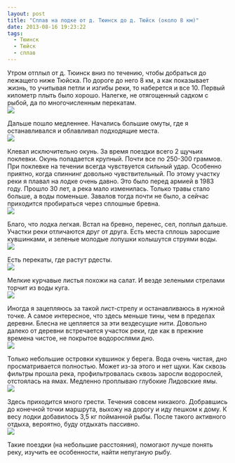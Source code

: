 ```yaml
---
layout: post
title: "Сплав на лодке от д. Тюинск до д. Тюйск (около 8 км)"
date: 2013-08-16 19:23:22
tags:
  - Тюинск
  - Тюйск
  - сплав
---
```

Утром отплыл от д. Тюинск вниз по течению, чтобы добраться до лежащего
ниже Тюйска. По дороге до него 8 км, а как показывает жизнь, то учитывая
петли и изгибы реки, то наберется и все 10. Первый километр плыть было
хорошо. Налегке, не отягощенный садком с рыбой, да по многочисленным
перекатам.   
![](http://fishingguru.ru/uploads/images/00/00/01/2013/08/16/692d76.jpg)

Дальше пошло медленнее. Начались большие омуты, где я останавливался и
облавливал подходящие места.   
![](http://fishingguru.ru/uploads/images/00/00/01/2013/08/16/a9eda1.jpg)

Клевал исключительно окунь. За время поездки всего 2 щучьих поклевки.
Окунь попадается крупный. Почти все по 250-300 граммов. При поклевке на
течении всегда чувствуется сильный удар. Особенно приятно, когда
спиннинг довольно чувствительный. По этому участку реки я плавал на
лодке очень давно. Это было перед армией в 1983 году. Прошло 30 лет, а
река мало изменилась. Только травы стало больше, а воды поменьше.
Завалов тогда почти не было, а сейчас приходится пробираться через
сплошные бревна.   
![](http://fishingguru.ru/uploads/images/00/00/01/2013/08/16/be4156.jpg)

Благо, что лодка легкая. Встал на бревно, перенес, сел, поплыл дальше.
Участки реки отличаются друг от друга. Есть места сплошь заросшие
кувшинками, и зеленые молодые лопушки колышутся струями воды.   
![](http://fishingguru.ru/uploads/images/00/00/01/2013/08/16/583d4c.jpg)

Есть перекаты, где растут рдесты.   
![](http://fishingguru.ru/uploads/images/00/00/01/2013/08/16/8eda44.jpg)

Мелкие курчавые листья похожи на салат. И везде зелеными стрелами торчит
из воды куга.   
![](http://fishingguru.ru/uploads/images/00/00/01/2013/08/16/08f18a.jpg)

Иногда я зацепляюсь за такой лист-стрелу и останавливаюсь в нужной
точке. А самое интересное, что здесь меньше тины, чем в пределах
деревни. Блесна не цепляется за эти вездесущие нити. Довольно далеко от
деревни встречается участок реки, где как в прежние времена чистое, не
покрытое водорослями дно.   
![](http://fishingguru.ru/uploads/images/00/00/01/2013/08/16/1ded8e.jpg)

Только небольшие островки кувшинок у берега. Вода очень чистая, дно
просматривается полностью. Может из-за этого и нет щуки. Как сквозь
фильтры прошла река, профильтровалась сквозь заросли водорослей,
отстоялась на ямах. Медленно проплываю глубокие Лидовские ямы.   
![](http://fishingguru.ru/uploads/images/00/00/01/2013/08/16/3fde89.jpg)

Здесь приходится много грести. Течения совсем никакого. Добравшись до
конечной точки маршрута, выхожу на дорогу и иду пешком к дому. К весу
лодки добавилось 3,5 кг пойманной рыбы. После такого активного отдыха,
вероятно, буду отдыхать пассивно.  
![](http://fishingguru.ru/uploads/images/00/00/01/2013/08/16/7859c9.jpg)

Такие поездки (на небольшие расстояния), помогают лучше понять реку,
изучить ее особенности, найти непуганую рыбу.

